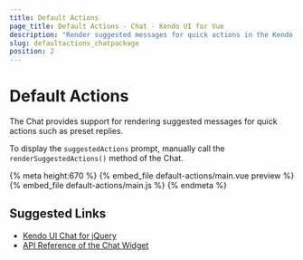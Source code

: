 ```yaml
---
title: Default Actions
page_title: Default Actions - Chat - Kendo UI for Vue
description: "Render suggested messages for quick actions in the Kendo UI Chat wrapper for Vue."
slug: defaultactions_chatpackage
position: 2
---
```


# Default Actions

The Chat provides support for rendering suggested messages for quick actions such as preset replies.

To display the `suggestedActions` prompt, manually call the `renderSuggestedActions()` method of the Chat.

{% meta height:670 %}
{% embed_file default-actions/main.vue preview %}
{% embed_file default-actions/main.js %}
{% endmeta %}

## Suggested Links

* [Kendo UI Chat for jQuery](https://docs.telerik.com/kendo-ui/controls/conversational-ui/chat/overview)
* [API Reference of the Chat Widget](https://docs.telerik.com/kendo-ui/api/javascript/ui/chat)
